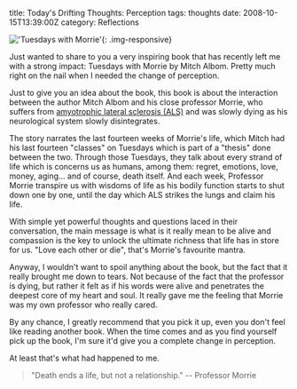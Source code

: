 title: Today's Drifting Thoughts: Perception
tags: thoughts
date: 2008-10-15T13:39:00Z
category: Reflections

!['Tuesdays with Morrie'](http://img.photobucket.com/albums/v95/seh_hui/livejournal/Photo-0147.jpg){: .img-responsive}

Just wanted to share to you a very inspiring book that has recently left me with a strong impact: Tuesdays with Morrie by Mitch Albom. Pretty much right on the nail when I needed the change of perception.

Just to give you an idea about the book, this book is about the interaction between the author Mitch Albom and his close professor Morrie, who suffers from [amyotrophic lateral sclerosis (ALS)](http://en.wikipedia.org/wiki/Amyotrophic_lateral_sclerosis) and was slowly dying as his neurological system slowly disintegrates.

The story narrates the last fourteen weeks of Morrie's life, which Mitch had his last fourteen "classes" on Tuesdays which is part of a "thesis" done between the two. Through those Tuesdays, they talk about every strand of life which is concerns us as humans, among them: regret, emotions, love, money, aging… and of course, death itself. And each week, Professor Morrie transpire us with wisdoms of life as his bodily function starts to shut down one by one, until the day which ALS strikes the lungs and claim his life.

With simple yet powerful thoughts and questions laced in their conversation, the main message is what is it really mean to be alive and compassion is the key to unlock the ultimate richness that life has in store for us. "Love each other or die", that's Morrie's favourite mantra.

Anyway, I wouldn't want to spoil anything about the book, but the fact that it really brought me down to tears. Not because of the fact that the professor is dying, but rather it felt as if his words were alive and penetrates the deepest core of my heart and soul. It really gave me the feeling that Morrie was my own professor who really cared.

By any chance, I greatly recommend that you pick it up, even you don't feel like reading another book. When the time comes and as you find yourself pick up the book, I'm sure it'd give you a complete change in perception.

At least that's what had happened to me.

> "Death ends a life, but not a relationship." -- Professor Morrie

